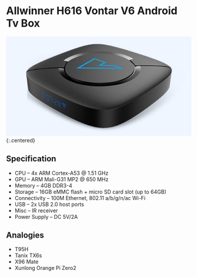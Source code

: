 # Allwinner H616 Vontar V6 Android Tv Box

![Vontar V6](./img/Vontar-V6-3.jpg){:.centered}

## Specification

- CPU – 4x ARM Cortex-A53 @ 1.51 GHz
- GPU – ARM Mali-G31 MP2 @ 650 MHz
- Memory – 4GB DDR3-4
- Storage – 16GB eMMC flash + micro SD card slot (up to 64GB)
- Connectivity – 100M Ethernet, 802.11 a/b/g/n/ac Wi-Fi
- USB – 2x USB 2.0 host ports
- Misc – IR receiver
- Power Supply – DC 5V/2A

## Analogies

- T95H
- Tanix TX6s
- X96 Mate
- Xunlong Orange Pi Zero2
